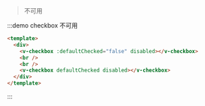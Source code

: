 > 不可用

:::demo checkbox 不可用

```html
<template>
  <div>
    <v-checkbox :defaultChecked="false" disabled></v-checkbox>
    <br />
    <br />
    <v-checkbox defaultChecked disabled></v-checkbox>
  </div>
</template>
```
:::